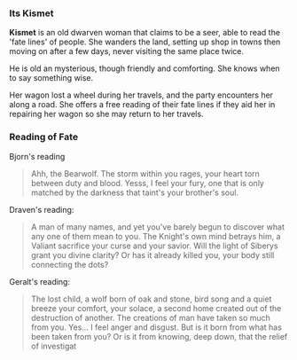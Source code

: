 ### Its Kismet
**Kismet** is an old dwarven woman that claims to be a seer, able to read the 'fate lines' of people. She wanders the land, setting up shop in towns then moving on after a few days, never visiting the same place twice.

He is old an mysterious, though friendly and comforting. She knows when to say something wise.

Her wagon lost a wheel during her travels, and the party encounters her along a road. She offers a free reading of their fate lines if they aid her in repairing her wagon so she may return to her travels.

### Reading of Fate

Bjorn's reading
>  Ahh, the Bearwolf. The storm within you rages, your heart torn between duty and blood. Yesss, I feel your fury, one that is only matched by the darkness that taint's your brother's soul.

Draven's reading:
> A man of many names, and yet you've barely begun to discover what any one of them mean to you. The Knight's own mind betrays him, a Valiant sacrifice your curse and your savior. Will the light of Siberys grant you divine clarity? Or has it already killed you, your body still connecting the dots?

Geralt's reading:
> The lost child, a wolf born of oak and stone, bird song and a quiet breeze your comfort, your solace, a second home created out of the destruction of another. The creations of man have taken so much from you. Yes... I feel anger and disgust. But is it born from what has been taken from you? Or is it from knowing, deep down, that the relief of investigat